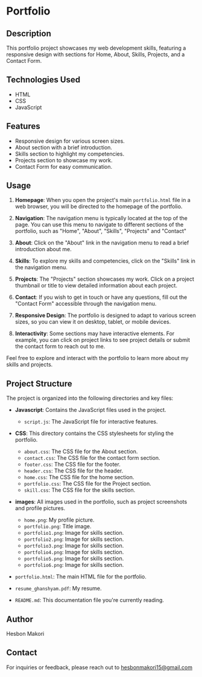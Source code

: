 # Portfolio

## Description
This portfolio project showcases my web development skills, featuring a responsive design with sections for Home, About, Skills, Projects, and a Contact Form.

## Technologies Used
- HTML
- CSS
- JavaScript

## Features
- Responsive design for various screen sizes.
- About section with a brief introduction.
- Skills section to highlight my competencies.
- Projects section to showcase my work.
- Contact Form for easy communication.

## Usage

1. **Homepage**: When you open the project's main `portfolio.html` file in a web browser, you will be directed to the homepage of the portfolio.

2. **Navigation**: The navigation menu is typically located at the top of the page. You can use this menu to navigate to different sections of the portfolio, such as "Home", "About", "Skills", "Projects" and "Contact"

3. **About**: Click on the "About" link in the navigation menu to read a brief introduction about me.

4. **Skills**: To explore my skills and competencies, click on the "Skills" link in the navigation menu.

5. **Projects**: The "Projects" section showcases my work. Click on a project thumbnail or title to view detailed information about each project.

6. **Contact**: If you wish to get in touch or have any questions, fill out the "Contact Form" accessible through the navigation menu.

7. **Responsive Design**: The portfolio is designed to adapt to various screen sizes, so you can view it on desktop, tablet, or mobile devices.

8. **Interactivity**: Some sections may have interactive elements. For example, you can click on project links to see project details or submit the contact form to reach out to me.

Feel free to explore and interact with the portfolio to learn more about my skills and projects.

## Project Structure

The project is organized into the following directories and key files:

- **Javascript**: Contains the JavaScript files used in the project.
  - `script.js`: The JavaScript file for interactive features.

- **CSS**: This directory contains the CSS stylesheets for styling the portfolio.
  - `about.css`: The CSS file for the About section.
  - `contact.css`: The CSS file for the contact form section.
  - `footer.css`: The CSS file for the footer.
  - `header.css`: The CSS file for the header.
  - `home.css`: The CSS file for the home section.
  - `portfolio.css`: The CSS file for the Project section.
  - `skill.css`: The CSS file for the skills section.

- **images**: All images used in the portfolio, such as project screenshots and profile pictures.
  - `home.png`: My profile picture.
  - `portfolio.png`: Title image.
  - `portfolio1.png`: Image for skills section.
  - `portfolio2.png`: Image for skills section.
  - `portfolio3.png`: Image for skills section.
  - `portfolio4.png`: Image for skills section.
  - `portfolio5.png`: Image for skills section.
  - `portfolio6.png`: Image for skills section.

- `portfolio.html`: The main HTML file for the portfolio.
- `resume_ghanshyam.pdf`: My resume.
- `README.md`: This documentation file you're currently reading.

## Author
Hesbon Makori
<br>

## Contact
For inquiries or feedback, please reach out to hesbonmakori15@gmail.com
